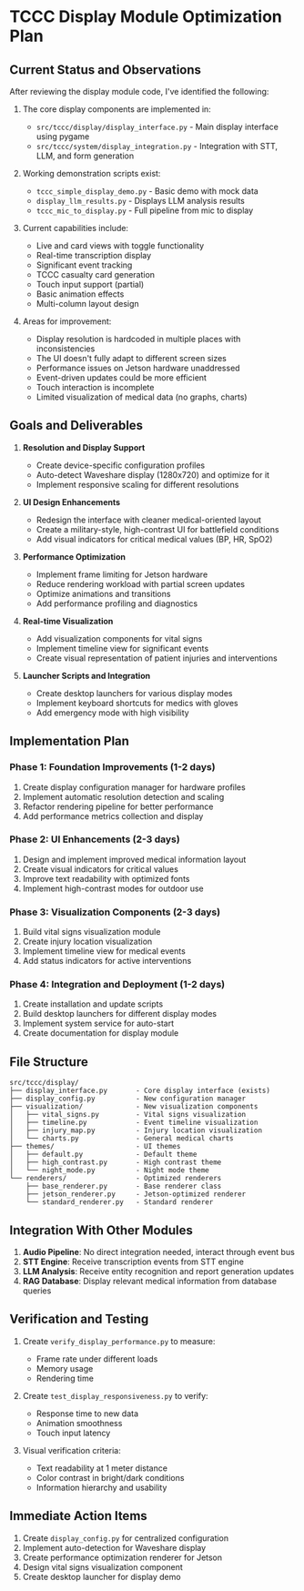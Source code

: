 # TCCC Display Module Optimization Plan

## Current Status and Observations
After reviewing the display module code, I've identified the following:

1. The core display components are implemented in:
   - `src/tccc/display/display_interface.py` - Main display interface using pygame
   - `src/tccc/system/display_integration.py` - Integration with STT, LLM, and form generation

2. Working demonstration scripts exist:
   - `tccc_simple_display_demo.py` - Basic demo with mock data
   - `display_llm_results.py` - Displays LLM analysis results
   - `tccc_mic_to_display.py` - Full pipeline from mic to display

3. Current capabilities include:
   - Live and card views with toggle functionality
   - Real-time transcription display
   - Significant event tracking
   - TCCC casualty card generation
   - Touch input support (partial)
   - Basic animation effects
   - Multi-column layout design

4. Areas for improvement:
   - Display resolution is hardcoded in multiple places with inconsistencies
   - The UI doesn't fully adapt to different screen sizes
   - Performance issues on Jetson hardware unaddressed
   - Event-driven updates could be more efficient
   - Touch interaction is incomplete
   - Limited visualization of medical data (no graphs, charts)

## Goals and Deliverables

1. **Resolution and Display Support**
   - Create device-specific configuration profiles
   - Auto-detect Waveshare display (1280x720) and optimize for it
   - Implement responsive scaling for different resolutions

2. **UI Design Enhancements**
   - Redesign the interface with cleaner medical-oriented layout
   - Create a military-style, high-contrast UI for battlefield conditions
   - Add visual indicators for critical medical values (BP, HR, SpO2)

3. **Performance Optimization**
   - Implement frame limiting for Jetson hardware
   - Reduce rendering workload with partial screen updates
   - Optimize animations and transitions
   - Add performance profiling and diagnostics

4. **Real-time Visualization**
   - Add visualization components for vital signs
   - Implement timeline view for significant events
   - Create visual representation of patient injuries and interventions

5. **Launcher Scripts and Integration**
   - Create desktop launchers for various display modes
   - Implement keyboard shortcuts for medics with gloves
   - Add emergency mode with high visibility

## Implementation Plan

### Phase 1: Foundation Improvements (1-2 days)
1. Create display configuration manager for hardware profiles
2. Implement automatic resolution detection and scaling
3. Refactor rendering pipeline for better performance
4. Add performance metrics collection and display

### Phase 2: UI Enhancements (2-3 days)
1. Design and implement improved medical information layout
2. Create visual indicators for critical values
3. Improve text readability with optimized fonts
4. Implement high-contrast modes for outdoor use

### Phase 3: Visualization Components (2-3 days)
1. Build vital signs visualization module
2. Create injury location visualization
3. Implement timeline view for medical events
4. Add status indicators for active interventions

### Phase 4: Integration and Deployment (1-2 days)
1. Create installation and update scripts
2. Build desktop launchers for different display modes
3. Implement system service for auto-start
4. Create documentation for display module

## File Structure

```
src/tccc/display/
├── display_interface.py       - Core display interface (exists)
├── display_config.py          - New configuration manager
├── visualization/             - New visualization components
│   ├── vital_signs.py         - Vital signs visualization
│   ├── timeline.py            - Event timeline visualization
│   ├── injury_map.py          - Injury location visualization
│   └── charts.py              - General medical charts
├── themes/                    - UI themes
│   ├── default.py             - Default theme
│   ├── high_contrast.py       - High contrast theme
│   └── night_mode.py          - Night mode theme
└── renderers/                 - Optimized renderers
    ├── base_renderer.py       - Base renderer class
    ├── jetson_renderer.py     - Jetson-optimized renderer
    └── standard_renderer.py   - Standard renderer
```

## Integration With Other Modules

1. **Audio Pipeline**: No direct integration needed, interact through event bus
2. **STT Engine**: Receive transcription events from STT engine
3. **LLM Analysis**: Receive entity recognition and report generation updates
4. **RAG Database**: Display relevant medical information from database queries

## Verification and Testing

1. Create `verify_display_performance.py` to measure:
   - Frame rate under different loads
   - Memory usage
   - Rendering time

2. Create `test_display_responsiveness.py` to verify:
   - Response time to new data
   - Animation smoothness
   - Touch input latency

3. Visual verification criteria:
   - Text readability at 1 meter distance
   - Color contrast in bright/dark conditions
   - Information hierarchy and usability

## Immediate Action Items

1. Create `display_config.py` for centralized configuration
2. Implement auto-detection for Waveshare display
3. Create performance optimization renderer for Jetson
4. Design vital signs visualization component
5. Create desktop launcher for display demo